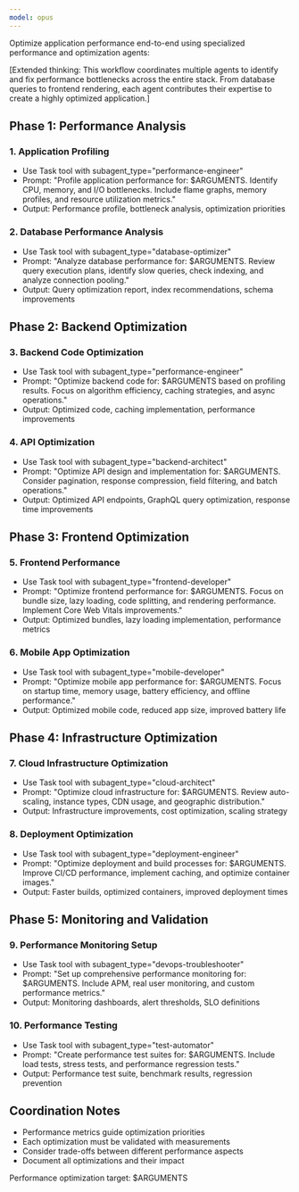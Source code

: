 ```yaml
---
model: opus
---
```


Optimize application performance end-to-end using specialized performance and optimization agents:

[Extended thinking: This workflow coordinates multiple agents to identify and fix performance bottlenecks across the entire stack. From database queries to frontend rendering, each agent contributes their expertise to create a highly optimized application.]

## Phase 1: Performance Analysis

### 1. Application Profiling
- Use Task tool with subagent_type="performance-engineer"
- Prompt: "Profile application performance for: $ARGUMENTS. Identify CPU, memory, and I/O bottlenecks. Include flame graphs, memory profiles, and resource utilization metrics."
- Output: Performance profile, bottleneck analysis, optimization priorities

### 2. Database Performance Analysis
- Use Task tool with subagent_type="database-optimizer"
- Prompt: "Analyze database performance for: $ARGUMENTS. Review query execution plans, identify slow queries, check indexing, and analyze connection pooling."
- Output: Query optimization report, index recommendations, schema improvements

## Phase 2: Backend Optimization

### 3. Backend Code Optimization
- Use Task tool with subagent_type="performance-engineer"
- Prompt: "Optimize backend code for: $ARGUMENTS based on profiling results. Focus on algorithm efficiency, caching strategies, and async operations."
- Output: Optimized code, caching implementation, performance improvements

### 4. API Optimization
- Use Task tool with subagent_type="backend-architect"
- Prompt: "Optimize API design and implementation for: $ARGUMENTS. Consider pagination, response compression, field filtering, and batch operations."
- Output: Optimized API endpoints, GraphQL query optimization, response time improvements

## Phase 3: Frontend Optimization

### 5. Frontend Performance
- Use Task tool with subagent_type="frontend-developer"
- Prompt: "Optimize frontend performance for: $ARGUMENTS. Focus on bundle size, lazy loading, code splitting, and rendering performance. Implement Core Web Vitals improvements."
- Output: Optimized bundles, lazy loading implementation, performance metrics

### 6. Mobile App Optimization
- Use Task tool with subagent_type="mobile-developer"
- Prompt: "Optimize mobile app performance for: $ARGUMENTS. Focus on startup time, memory usage, battery efficiency, and offline performance."
- Output: Optimized mobile code, reduced app size, improved battery life

## Phase 4: Infrastructure Optimization

### 7. Cloud Infrastructure Optimization
- Use Task tool with subagent_type="cloud-architect"
- Prompt: "Optimize cloud infrastructure for: $ARGUMENTS. Review auto-scaling, instance types, CDN usage, and geographic distribution."
- Output: Infrastructure improvements, cost optimization, scaling strategy

### 8. Deployment Optimization
- Use Task tool with subagent_type="deployment-engineer"
- Prompt: "Optimize deployment and build processes for: $ARGUMENTS. Improve CI/CD performance, implement caching, and optimize container images."
- Output: Faster builds, optimized containers, improved deployment times

## Phase 5: Monitoring and Validation

### 9. Performance Monitoring Setup
- Use Task tool with subagent_type="devops-troubleshooter"
- Prompt: "Set up comprehensive performance monitoring for: $ARGUMENTS. Include APM, real user monitoring, and custom performance metrics."
- Output: Monitoring dashboards, alert thresholds, SLO definitions

### 10. Performance Testing
- Use Task tool with subagent_type="test-automator"
- Prompt: "Create performance test suites for: $ARGUMENTS. Include load tests, stress tests, and performance regression tests."
- Output: Performance test suite, benchmark results, regression prevention

## Coordination Notes
- Performance metrics guide optimization priorities
- Each optimization must be validated with measurements
- Consider trade-offs between different performance aspects
- Document all optimizations and their impact

Performance optimization target: $ARGUMENTS